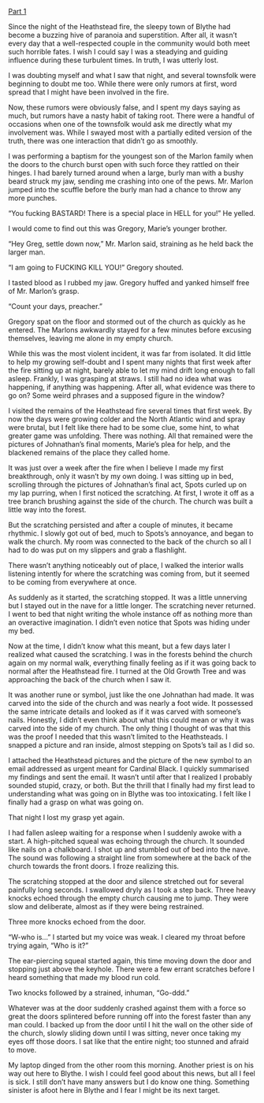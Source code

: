 [Part 1](https://www.reddit.com/r/nosleep/comments/1jsz7p8/i_am_a_priest_in_newfoundland_there_is_something/?utm_source=share&utm_medium=web3x&utm_name=web3xcss&utm_term=1&utm_content=share_button)

Since the night of the Heathstead fire, the sleepy town of Blythe had become a buzzing hive of paranoia and superstition. After all, it wasn’t every day that a well-respected couple in the community would both meet such horrible fates. I wish I could say I was a steadying and guiding influence during these turbulent times. In truth, I was utterly lost. 



I was doubting myself and what I saw that night, and several townsfolk were beginning to doubt me too. While there were only rumors at first, word spread that I might have been involved in the fire. 



Now, these rumors were obviously false, and I spent my days saying as much, but rumors have a nasty habit of taking root. There were a handful of occasions when one of the townsfolk would ask me directly what my involvement was. While I swayed most with a partially edited version of the truth, there was one interaction that didn’t go as smoothly. 



I was performing a baptism for the youngest son of the Marlon family when the doors to the church burst open with such force they rattled on their hinges. I had barely turned around when a large, burly man with a bushy beard struck my jaw, sending me crashing into one of the pews. Mr. Marlon jumped into the scuffle before the burly man had a chance to throw any more punches.



“You fucking BASTARD! There is a special place in HELL for you!” He yelled.



I would come to find out this was Gregory, Marie’s younger brother.



“Hey Greg, settle down now,” Mr. Marlon said, straining as he held back the larger man.



“I am going to FUCKING KILL YOU!” Gregory shouted.



I tasted blood as I rubbed my jaw. Gregory huffed and yanked himself free of Mr. Marlon’s grasp.



“Count your days, preacher.”



Gregory spat on the floor and stormed out of the church as quickly as he entered. The Marlons awkwardly stayed for a few minutes before excusing themselves, leaving me alone in my empty church. 



While this was the most violent incident, it was far from isolated. It did little to help my growing self-doubt and I spent many nights that first week after the fire sitting up at night, barely able to let my mind drift long enough to fall asleep. Frankly, I was grasping at straws. I still had no idea what was happening, if anything was happening. After all, what evidence was there to go on? Some weird phrases and a supposed figure in the window?



I visited the remains of the Heathstead fire several times that first week. By now the days were growing colder and the North Atlantic wind and spray were brutal, but I felt like there had to be some clue, some hint, to what greater game was unfolding. There was nothing. All that remained were the pictures of Johnathan’s final moments, Marie’s plea for help, and the blackened remains of the place they called home.



It was just over a week after the fire when I believe I made my first breakthrough, only it wasn’t by my own doing. I was sitting up in bed, scrolling through the pictures of Johnathan’s final act, Spots curled up on my lap purring, when I first noticed the scratching. At first, I wrote it off as a tree branch brushing against the side of the church. The church was built a little way into the forest.



But the scratching persisted and after a couple of minutes, it became rhythmic. I slowly got out of bed, much to Spots’s annoyance, and began to walk the church. My room was connected to the back of the church so all I had to do was put on my slippers and grab a flashlight. 



There wasn’t anything noticeably out of place, I walked the interior walls listening intently for where the scratching was coming from, but it seemed to be coming from everywhere at once. 	



As suddenly as it started, the scratching stopped. It was a little unnerving but I stayed out in the nave for a little longer. The scratching never returned. I went to bed that night writing the whole instance off as nothing more than an overactive imagination. I didn’t even notice that Spots was hiding under my bed. 



Now at the time, I didn’t know what this meant, but a few days later I realized what caused the scratching. I was in the forests behind the church again on my normal walk, everything finally feeling as if it was going back to normal after the Heathstead fire. I turned at the Old Growth Tree and was approaching the back of the church when I saw it. 



It was another rune or symbol, just like the one Johnathan had made. It was carved into the side of the church and was nearly a foot wide. It possessed the same intricate details and looked as if it was carved with someone’s nails. Honestly, I didn’t even think about what this could mean or why it was carved into the side of my church. The only thing I thought of was that this was the proof I needed that this wasn’t limited to the Heathsteads. I snapped a picture and ran inside, almost stepping on Spots’s tail as I did so. 



I attached the Heathstead pictures and the picture of the new symbol to an email addressed as urgent meant for Cardinal Black. I quickly summarised my findings and sent the email. It wasn’t until after that I realized I probably sounded stupid, crazy, or both. But the thrill that I finally had my first lead to understanding what was going on in Blythe was too intoxicating. I felt like I finally had a grasp on what was going on. 



That night I lost my grasp yet again.



I had fallen asleep waiting for a response when I suddenly awoke with a start. A high-pitched squeal was echoing through the church. It sounded like nails on a chalkboard. I shot up and stumbled out of bed into the nave. The sound was following a straight line from somewhere at the back of the church towards the front doors. I froze realizing this.



The scratching stopped at the door and silence stretched out for several painfully long seconds. I swallowed dryly as I took a step back. Three heavy knocks echoed through the empty church causing me to jump. They were slow and deliberate, almost as if they were being restrained.



Three more knocks echoed from the door. 



“W-who is…” I started but my voice was weak. I cleared my throat before trying again, “Who is it?”



The ear-piercing squeal started again, this time moving down the door and stopping just above the keyhole. There were a few errant scratches before I heard something that made my blood run cold.



Two knocks followed by a strained, inhuman, “Go-ddd.” 



Whatever was at the door suddenly crashed against them with a force so great the doors splintered before running off into the forest faster than any man could. I backed up from the door until I hit the wall on the other side of the church, slowly sliding down until I was sitting, never once taking my eyes off those doors. I sat like that the entire night; too stunned and afraid to move. 



My laptop dinged from the other room this morning. Another priest is on his way out here to Blythe. I wish I could feel good about this news, but all I feel is sick. I still don’t have many answers but I do know one thing. Something sinister is afoot here in Blythe and I fear I might be its next target. 


